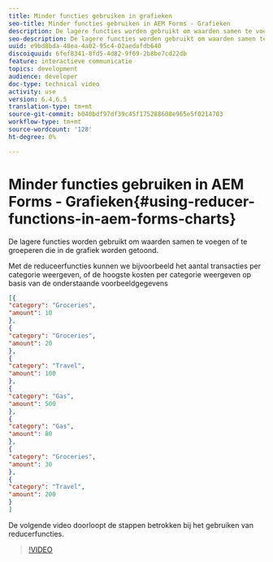 ```yaml
---
title: Minder functies gebruiken in grafieken
seo-title: Minder functies gebruiken in AEM Forms - Grafieken
description: De lagere functies worden gebruikt om waarden samen te voegen of te groeperen die in de grafiek worden getoond.De volgende video loopt door de stappen betrokken bij het gebruiken van reducerfuncties.
seo-description: De lagere functies worden gebruikt om waarden samen te voegen of te groeperen die in de grafiek worden getoond.De volgende video loopt door de stappen betrokken bij het gebruiken van reducerfuncties.
uuid: e9bd8bda-48ea-4a02-95c4-02aedafdb640
discoiquuid: 6fef8341-8fd5-4d82-9f69-2b8be7cd22db
feature: interactieve communicatie
topics: development
audience: developer
doc-type: technical video
activity: use
version: 6.4,6.5
translation-type: tm+mt
source-git-commit: b040bdf97df39c45f175288608e965e5f0214703
workflow-type: tm+mt
source-wordcount: '128'
ht-degree: 0%

---
```



# Minder functies gebruiken in AEM Forms - Grafieken{#using-reducer-functions-in-aem-forms-charts}

De lagere functies worden gebruikt om waarden samen te voegen of te groeperen die in de grafiek worden getoond.


Met de reduceerfuncties kunnen we bijvoorbeeld het aantal transacties per categorie weergeven, of de hoogste kosten per categorie weergeven op basis van de onderstaande voorbeeldgegevens

```json
[{
"category": "Groceries",
"amount": 10
},
{
"category": "Groceries",
"amount": 20
},
{
"category": "Travel",
"amount": 100
},
{
"category": "Gas",
"amount": 500
},
{
"category": "Gas",
"amount": 80
},
{
"category": "Groceries",
"amount": 30
},
{
"category": "Travel",
"amount": 200
}
]
```

De volgende video doorloopt de stappen betrokken bij het gebruiken van reducerfuncties.

>[!VIDEO](https://video.tv.adobe.com/v/21368/?quality=9&learn=on)

